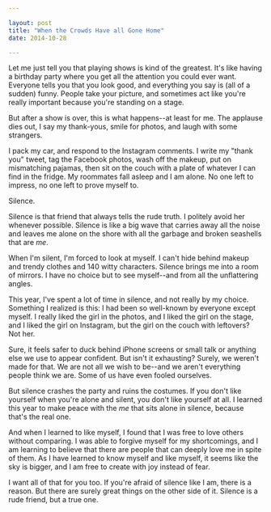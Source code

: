 ```yaml
---

layout: post
title: "When the Crowds Have all Gone Home"
date: 2014-10-28

---
```


Let me just tell you that playing shows is kind of the greatest. It's like having a birthday party where you get all the attention you could ever want. Everyone tells you that you look good, and everything you say is (all of a sudden) funny. People take your picture, and sometimes act like you're really important because you're standing on a stage. 

But after a show is over, this is what happens--at least for me. The applause dies out, I say my thank-yous, smile for photos, and laugh with some strangers. 

I pack my car, and respond to the Instagram comments. I write my "thank you" tweet, tag the Facebook photos, wash off the makeup, put on mismatching pajamas, then sit on the couch with a plate of whatever I can find in the fridge. My roommates fall asleep and I am alone. No one left to impress, no one left to prove myself to. 

Silence. 

Silence is that friend that always tells the rude truth. I politely avoid her whenever possible. Silence is like a big wave that carries away all the noise and leaves me alone on the shore with all the garbage and broken seashells that are *me*. 

When I'm silent, I'm forced to look at myself. I can't hide behind makeup and trendy clothes and 140 witty characters. Silence brings me into a room of mirrors. I have no choice but to see myself--and from all the unflattering angles.

This year, I've spent a lot of time in silence, and not really by my choice. Something I realized is this: I had been so well-known by everyone except myself. I really liked the girl in the photos, and I liked the girl on the stage, and I liked the girl on Instagram, but the girl on the couch with leftovers? Not her.

Sure, it feels safer to duck behind iPhone screens or small talk or anything else we use to appear confident. But isn't it exhausting? Surely, we weren't made for that. We are not all we wish to be--and we aren't everything people think we are. Some of us have even fooled ourselves. 

But silence crashes the party and ruins the costumes. If you don't like yourself when you're alone and silent, you don't like yourself at all. I learned this year to make peace with the *me* that sits alone in silence, because that's the real one. 

And when I learned to like myself, I found that I was free to love others without comparing. I was able to forgive myself for my shortcomings, and I am learning to believe that there are people that can deeply love me in spite of them. As I have learned to know myself and like myself, it seems like the sky is bigger, and I am free to create with joy instead of fear. 

I want all of that for you too. If you're afraid of silence like I am, there is a reason. But there are surely great things on the other side of it. Silence is a rude friend, but a true one.